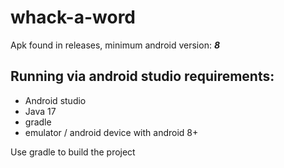 # whack-a-word

Apk found in releases, minimum android version: ***8***

## Running via android studio requirements:

* Android studio
* Java 17
* gradle
* emulator / android device with android 8+

Use gradle to build the project
